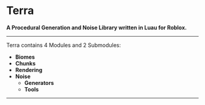 # Terra

**A Procedural Generation and Noise Library written in Luau for Roblox.**

---

Terra contains 4 Modules and 2 Submodules:

- **Biomes**  
- **Chunks**  
- **Rendering**  
- **Noise**  
  - **Generators**  
  - **Tools**  

---
